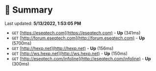 # 📖 Summary
Last updated: **5/13/2022, 1:53:05 PM**

- `GET` [https://eseqtech.com](https://eseqtech.com) - **Up** (341ms)
- `GET` [http://forum.eseqtech.com](http://forum.eseqtech.com) - **Up** (5700ms)
- `GET` [http://hexp.net](http://hexp.net) - **Up** (156ms)
- `GET` [http://ws.hexp.net](http://ws.hexp.net) - **Up** (150ms)
- `GET` [http://eseqtech.com/infoline](http://eseqtech.com/infoline) - **Up** (300ms)
